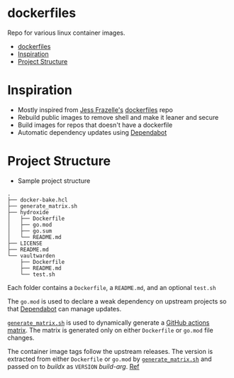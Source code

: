 # dockerfiles

Repo for various linux container images.

- [dockerfiles](#dockerfiles)
- [Inspiration](#inspiration)
- [Project Structure](#project-structure)

# Inspiration

* Mostly inspired from [Jess Frazelle's](https://github.com/jessfraz/) [dockerfiles](https://github.com/jessfraz/dockerfiles) repo
* Rebuild public images to remove shell and make it leaner and secure
* Build images for repos that doesn't have a dockerfile
* Automatic dependency updates using [Dependabot](https://docs.github.com/en/github/administering-a-repository/keeping-your-dependencies-updated-automatically)

# Project Structure

* Sample project structure

```tree
.
├── docker-bake.hcl
├── generate_matrix.sh
├── hydroxide
│   ├── Dockerfile
│   ├── go.mod
│   ├── go.sum
│   └── README.md
├── LICENSE
├── README.md
└── vaultwarden
    ├── Dockerfile
    ├── README.md
    └── test.sh

```

Each folder contains a `Dockerfile`, a `README.md`, and an optional `test.sh`

The `go.mod` is used to declare a weak dependency on upstream projects so that [Dependabot](https://docs.github.com/en/github/administering-a-repository/keeping-your-dependencies-updated-automatically) can manage updates.

[`generate_matrix.sh`](../generate_matrix.sh) is used to dynamically generate a [GitHub actions matrix](https://docs.github.com/en/actions/reference/workflow-syntax-for-github-actions#jobsjob_idstrategy). The matrix is generated only on either `Dockerfile` or `go.mod` file changes.

The container image tags follow the upstream releases. The version is extracted from either `Dockerfile` or `go.mod` by [`generate_matrix.sh`](../generate_matrix.sh) and passed on to *buildx* as `VERSION` *build-arg*. [Ref](../.github/workflows/ci.yml)
